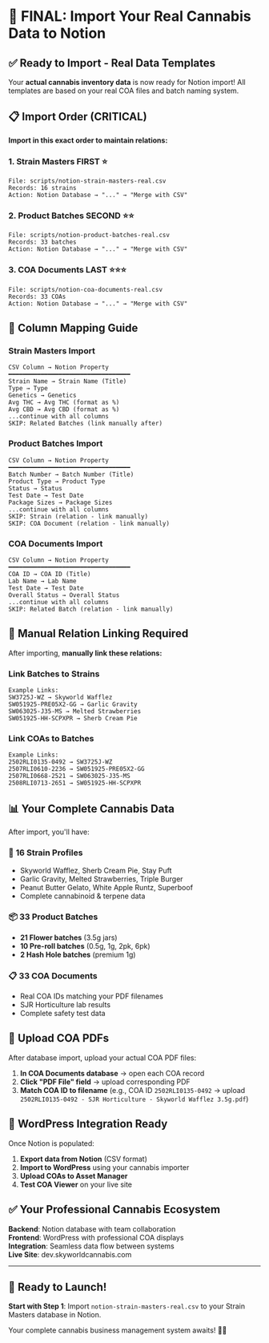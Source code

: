 # 🚀 FINAL: Import Your Real Cannabis Data to Notion

## ✅ Ready to Import - Real Data Templates

Your **actual cannabis inventory data** is now ready for Notion import! All templates are based on your real COA files and batch naming system.

## 📋 Import Order (CRITICAL)

**Import in this exact order to maintain relations:**

### 1. **Strain Masters FIRST** ⭐
```
File: scripts/notion-strain-masters-real.csv
Records: 16 strains
Action: Notion Database → "..." → "Merge with CSV"
```

### 2. **Product Batches SECOND** ⭐⭐
```
File: scripts/notion-product-batches-real.csv  
Records: 33 batches
Action: Notion Database → "..." → "Merge with CSV"
```

### 3. **COA Documents LAST** ⭐⭐⭐
```
File: scripts/notion-coa-documents-real.csv
Records: 33 COAs
Action: Notion Database → "..." → "Merge with CSV"
```

## 🎯 Column Mapping Guide

### Strain Masters Import
```
CSV Column → Notion Property
━━━━━━━━━━━━━━━━━━━━━━━━━━━━━━━━━━
Strain Name → Strain Name (Title)
Type → Type
Genetics → Genetics  
Avg THC → Avg THC (format as %)
Avg CBD → Avg CBD (format as %)
...continue with all columns
SKIP: Related Batches (link manually after)
```

### Product Batches Import  
```
CSV Column → Notion Property
━━━━━━━━━━━━━━━━━━━━━━━━━━━━━━━━━━
Batch Number → Batch Number (Title)
Product Type → Product Type
Status → Status
Test Date → Test Date
Package Sizes → Package Sizes
...continue with all columns  
SKIP: Strain (relation - link manually)
SKIP: COA Document (relation - link manually)
```

### COA Documents Import
```  
CSV Column → Notion Property
━━━━━━━━━━━━━━━━━━━━━━━━━━━━━━━━━━
COA ID → COA ID (Title)
Lab Name → Lab Name
Test Date → Test Date
Overall Status → Overall Status
...continue with all columns
SKIP: Related Batch (relation - link manually)
```

## 🔗 Manual Relation Linking Required

After importing, **manually link these relations:**

### Link Batches to Strains
```
Example Links:
SW3725J-WZ → Skyworld Wafflez
SW051925-PRE05X2-GG → Garlic Gravity  
SW063025-J35-MS → Melted Strawberries
SW051925-HH-SCPXPR → Sherb Cream Pie
```

### Link COAs to Batches  
```
Example Links:
2502RLI0135-0492 → SW3725J-WZ
2507RLI0610-2236 → SW051925-PRE05X2-GG
2507RLI0668-2521 → SW063025-J35-MS
2508RLI0713-2651 → SW051925-HH-SCPXPR
```

## 📊 Your Complete Cannabis Data

After import, you'll have:

### 🌿 **16 Strain Profiles**
- Skyworld Wafflez, Sherb Cream Pie, Stay Puft
- Garlic Gravity, Melted Strawberries, Triple Burger
- Peanut Butter Gelato, White Apple Runtz, Superboof
- Complete cannabinoid & terpene data

### 📦 **33 Product Batches**
- **21 Flower batches** (3.5g jars)
- **10 Pre-roll batches** (0.5g, 1g, 2pk, 6pk)
- **2 Hash Hole batches** (premium 1g)

### 📋 **33 COA Documents**  
- Real COA IDs matching your PDF filenames
- SJR Horticulture lab results
- Complete safety test data

## 🎯 Upload COA PDFs

After database import, upload your actual COA PDF files:
1. **In COA Documents database** → open each COA record
2. **Click "PDF File" field** → upload corresponding PDF
3. **Match COA ID to filename** (e.g., COA ID `2502RLI0135-0492` → upload `2502RLI0135-0492 - SJR Horticulture - Skyworld Wafflez 3.5g.pdf`)

## 🚀 WordPress Integration Ready

Once Notion is populated:
1. **Export data from Notion** (CSV format)  
2. **Import to WordPress** using your cannabis importer
3. **Upload COAs to Asset Manager**
4. **Test COA Viewer** on your live site

## ✅ Your Professional Cannabis Ecosystem

**Backend**: Notion database with team collaboration  
**Frontend**: WordPress with professional COA displays  
**Integration**: Seamless data flow between systems  
**Live Site**: dev.skyworldcannabis.com

---

## 🎯 Ready to Launch!

**Start with Step 1**: Import `notion-strain-masters-real.csv` to your Strain Masters database in Notion.

Your complete cannabis business management system awaits! 🌿🚀
